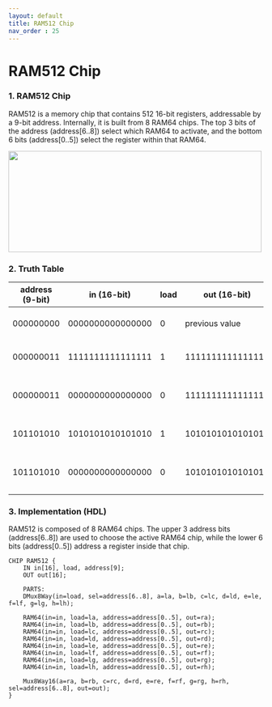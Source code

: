 ```yaml
---
layout: default
title: RAM512 Chip
nav_order : 25
---
```


# RAM512 Chip

### 1. RAM512 Chip

RAM512 is a memory chip that contains 512 16-bit registers, addressable by a 9-bit address. Internally, it is built from 8 RAM64 chips. The top 3 bits of the address (address[6..8]) select which RAM64 to activate, and the bottom 6 bits (address[0..5]) select the register within that RAM64.

<img src="\images\ram512.avif" width="500" height="200px"/>


### 2. Truth Table

| address (9-bit) | in (16-bit)         | load | out (16-bit)        | Notes                                 |
|------------------|---------------------|------|----------------------|---------------------------------------|
| 000000000        | 0000000000000000    | 0    | previous value       | No update, reads old value            |
| 000000011        | 1111111111111111    | 1    | 1111111111111111     | Writes to address 000000011          |
| 000000011        | 0000000000000000    | 0    | 1111111111111111     | Reads stored value at 000000011      |
| 101101010        | 1010101010101010    | 1    | 1010101010101010     | Writes to address 101101010          |
| 101101010        | 0000000000000000    | 0    | 1010101010101010     | Reads stored value at 101101010      |







### 3. Implementation (HDL)

RAM512 is composed of 8 RAM64 chips. The upper 3 address bits (address[6..8]) are used to choose the active RAM64 chip, while the lower 6 bits (address[0..5]) address a register inside that chip.

```hdl
CHIP RAM512 {
    IN in[16], load, address[9];
    OUT out[16];

    PARTS:
    DMux8Way(in=load, sel=address[6..8], a=la, b=lb, c=lc, d=ld, e=le, f=lf, g=lg, h=lh);

    RAM64(in=in, load=la, address=address[0..5], out=ra);
    RAM64(in=in, load=lb, address=address[0..5], out=rb);
    RAM64(in=in, load=lc, address=address[0..5], out=rc);
    RAM64(in=in, load=ld, address=address[0..5], out=rd);
    RAM64(in=in, load=le, address=address[0..5], out=re);
    RAM64(in=in, load=lf, address=address[0..5], out=rf);
    RAM64(in=in, load=lg, address=address[0..5], out=rg);
    RAM64(in=in, load=lh, address=address[0..5], out=rh);

    Mux8Way16(a=ra, b=rb, c=rc, d=rd, e=re, f=rf, g=rg, h=rh, sel=address[6..8], out=out);
}
 ``` 